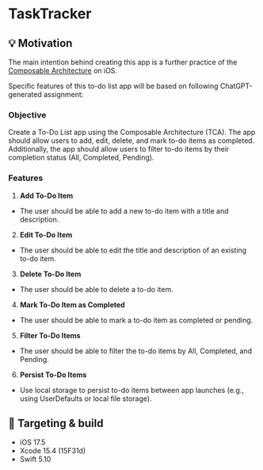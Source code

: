 # TaskTracker

## 💡 Motivation

The main intention behind creating this app is a further practice of the [Composable Architecture](https://www.pointfree.co/collections/composable-architecture) on iOS.

Specific features of this to-do list app will be based on following ChatGPT-generated assignment:

### Objective

Create a To-Do List app using the Composable Architecture (TCA). The app should allow users to add, edit, delete, and mark to-do items as completed. Additionally, the app should allow users to filter to-do items by their completion status (All, Completed, Pending).

### Features

1. **Add To-Do Item**
* The user should be able to add a new to-do item with a title and description.
2. **Edit To-Do Item**
* The user should be able to edit the title and description of an existing to-do item.
3. **Delete To-Do Item**
* The user should be able to delete a to-do item.
4. **Mark To-Do Item as Completed**
* The user should be able to mark a to-do item as completed or pending.
5. **Filter To-Do Items**
* The user should be able to filter the to-do items by All, Completed, and Pending.
6. **Persist To-Do Items**
* Use local storage to persist to-do items between app launches (e.g., using UserDefaults or local file storage).

## 🔨 Targeting & build

* iOS 17.5
* Xcode 15.4 (15F31d)
* Swift 5.10